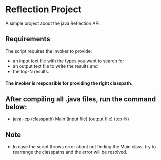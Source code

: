 # Reflection Project

A simple project about the java Reflection API.
## Requirements
The script requires the invoker to provide:
* an input text file with the types you want to search for
* an output text file to write the results and
* the top-N results.
#### The invoker is responsible for providing the right classpath. 

## After compiling all .java files, run the command below: 
* java -cp (classpath) Main (input file) (output file) (top-N)

## Note
* In case the script throws error about not finding the Main class, try to rearrange the classpaths and the error will be resolved.